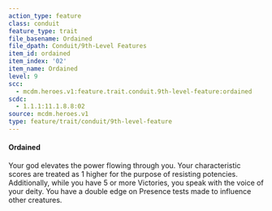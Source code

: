 ```yaml
---
action_type: feature
class: conduit
feature_type: trait
file_basename: Ordained
file_dpath: Conduit/9th-Level Features
item_id: ordained
item_index: '02'
item_name: Ordained
level: 9
scc:
  - mcdm.heroes.v1:feature.trait.conduit.9th-level-feature:ordained
scdc:
  - 1.1.1:11.1.8.8:02
source: mcdm.heroes.v1
type: feature/trait/conduit/9th-level-feature
---
```


#### Ordained

Your god elevates the power flowing through you. Your characteristic scores are treated as 1 higher for the purpose of resisting potencies. Additionally, while you have 5 or more Victories, you speak with the voice of your deity. You have a double edge on Presence tests made to influence other creatures.
